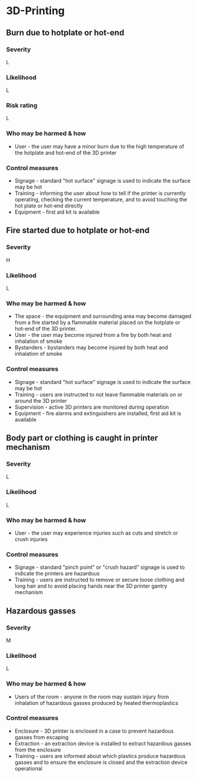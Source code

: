 # 3D-Printing

## Burn due to hotplate or hot-end

### Severity

L

### Likelihood

L

### Risk rating

L

### Who may be harmed & how

- User - the user may have a minor burn due to the high temperature of the hotplate and hot-end of the 3D printer

### Control measures

- Signage - standard "hot surface" signage is used to indicate the surface may be hot
- Training - informing the user about how to tell if the printer is currently operating, checking the current temperature,
  and to avoid touching the hot plate or hot-end directly
- Equipment - first aid kit is available

## Fire started due to hotplate or hot-end

### Severity

H

### Likelihood

L

### Who may be harmed & how

- The space - the equipment and surrounding area may become damaged from a fire started by a flammable material placed
  on the hotplate or hot-end of the 3D printer.
- User - the user may become injured from a fire by both heat and inhalation of smoke
- Bystanders - bystanders may become injured by both heat and inhalation of smoke

### Control measures

- Signage - standard "hot surface" signage is used to indicate the surface may be hot
- Training - users are instructed to not leave flammable materials on or around the 3D printer
- Supervision - active 3D printers are monitored during operation
- Equipment - fire alarms and extinguishers are installed, first aid kit is available

## Body part or clothing is caught in printer mechanism

### Severity

L

### Likelihood

L

### Who may be harmed & how

- User - the user may experience injuries such as cuts and stretch or crush injuries

### Control measures

- Signage - standard "pinch point" or "crush hazard" signage is used to indicate the printers are hazardous
- Training - users are instructed to remove or secure loose clothing and long hair and to avoid placing hands near
  the 3D printer gantry mechanism

## Hazardous gasses

### Severity

M

### Likelihood

L

### Who may be harmed & how

- Users of the room - anyone in the room may sustain injury from inhalation of hazardous gasses produced by heated 
  thermoplastics

### Control measures

- Enclosure - 3D printer is enclosed in a case to prevent hazardous gasses from escaping
- Extraction - an extraction device is installed to extract hazardous gasses from the enclosure
- Training - users are informed about which plastics produce hazardous gasses and to ensure the enclosure is closed
  and the extraction device operational
